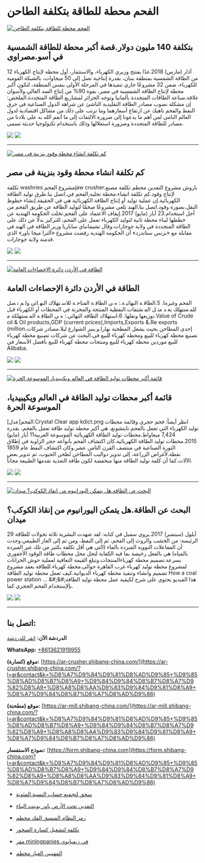 # الفحم محطة للطاقة بتكلفة الطاحن

<a href="https://swt.shibang-china.com/?l=ar&img&k=%D8%A7%D9%84%D9%81%D8%AD%D9%85+%D9%85%D8%AD%D8%B7%D8%A9+%D9%84%D9%84%D8%B7%D8%A7%D9%82%D8%A9+%D8%A8%D8%AA%D9%83%D9%84%D9%81%D8%A9+%D8%A7%D9%84%D8%B7%D8%A7%D8%AD%D9%86" target="_blank">![الفحم محطة للطاقة بتكلفة الطاحن](http://static.shibang-china.com/all-800x300/554.jpg)</a>

## بتكلفة 140 مليون دولار.قصة أكبر محطة للطاقة الشمسية في أسو.مصراوى
12 آذار (مارس) 2018.غدًا يفتتح وزيري الكهرباء، والاستثمار، أول محطة لإنتاج الكهرباء من الطاقة الشمسية بمنطقة بنبان، بقدرة إنتاجية تصل إلى 50 ميجاوات، بالشبكة القومية للكهرباء، ضمن 32 مشروعًا جاري تنفيذها في المرحلة الأولى بنفس المنطقة، لتكون أكبر محطة لإنتاج الطاقة الشمسية في مصر، بقوة 90% من إنتاج السد العالي.ولأسوان علاقة.صناعة الطاقات المتجددة بألمانيا وتوجه الجزائر لمشاريع الطاقة المتجددة.الملخص: إن مشكلة نضوب مصادر الطاقة التقليدية الناشئ عن شراهة الدول الصناعية في حرق النفط والفحم ناهيك عن ارتفاع أسعارهما وما ترتب على ذلك من مشاكل اقتصادية لدول العالم النامي لمن أهم ما يدعونا إلى ضرورة الالتفات إلى ما أنعم الله به على بلادنا من مصادر للطاقة المتجددة وضرورة استغلالها وذلك باستخدام تكنولوجيا حديثة تسمى.


<a href="https://whatsapp.shibangsoft.com/WhatsApp.php" target="_blank" title="WhatsApp">![](http://static.shibang-china.com/icon/whatsapp.png)</a> <a href="https://swt.shibang-china.com/?l=ar&icon&k=%D8%A7%D9%84%D9%81%D8%AD%D9%85+%D9%85%D8%AD%D8%B7%D8%A9+%D9%84%D9%84%D8%B7%D8%A7%D9%82%D8%A9+%D8%A8%D8%AA%D9%83%D9%84%D9%81%D8%A9+%D8%A7%D9%84%D8%B7%D8%A7%D8%AD%D9%86" target="_blank">![](http://static.shibang-china.com/icon/chat-ar.png)</a>

---

<a href="https://swt.shibang-china.com/?l=ar&img&k=%D8%A7%D9%84%D9%81%D8%AD%D9%85+%D9%85%D8%AD%D8%B7%D8%A9+%D9%84%D9%84%D8%B7%D8%A7%D9%82%D8%A9+%D8%A8%D8%AA%D9%83%D9%84%D9%81%D8%A9+%D8%A7%D9%84%D8%B7%D8%A7%D8%AD%D9%86" target="_blank">![كم تكلفة انشاء محطة وقود بنزينة فى مصر](http://static.shibang-china.com/all-800x300/400.jpg)</a>

## كم تكلفة انشاء محطة وقود بنزينة فى مصر
تكلفة washries مشروع الفحمjaw crusher.باروش مشروع التعدين محطم تكلفة مصنع لإنتاج وقود.كم تكلفة انشاء.محطة تحلية,الفحم في.اتصل بنا.طرق توليد الطاقة الكهربائية.إن عملية توليد أو إنتاج الطاقة الكهربائية هي في الحقيقة.إنشاء خطوط النقل.بصورة وقود.اتصل بنا.الهند تلغي مشروعًا ضخمًا لتوليد الطاقة عن طريق الفحم من أجل استخدام.23 أيار (مايو) 2017.إيقاف الاعتماد على الفحم.تخلت الحكومة الهندية عن خططها لبناء محطة ثانية لتوليد الكهرباء تعمل على الفحم، للتركيز بدلًا عن ذلك على الطاقة المتجددة في ولاية جوجارات.وقال تشيمانباي ساباريا وزير الطاقة في الهند في مقابلة مع «بزنس ستاندرد» أن الحكومة الهندية رفضت مشروع «ألترا ميجا باور» الذي قدمته ولاية جوجارات.


<a href="https://whatsapp.shibangsoft.com/WhatsApp.php" target="_blank" title="WhatsApp">![](http://static.shibang-china.com/icon/whatsapp.png)</a> <a href="https://swt.shibang-china.com/?l=ar&icon&k=%D8%A7%D9%84%D9%81%D8%AD%D9%85+%D9%85%D8%AD%D8%B7%D8%A9+%D9%84%D9%84%D8%B7%D8%A7%D9%82%D8%A9+%D8%A8%D8%AA%D9%83%D9%84%D9%81%D8%A9+%D8%A7%D9%84%D8%B7%D8%A7%D8%AD%D9%86" target="_blank">![](http://static.shibang-china.com/icon/chat-ar.png)</a>

---

<a href="https://swt.shibang-china.com/?l=ar&img&k=%D8%A7%D9%84%D9%81%D8%AD%D9%85+%D9%85%D8%AD%D8%B7%D8%A9+%D9%84%D9%84%D8%B7%D8%A7%D9%82%D8%A9+%D8%A8%D8%AA%D9%83%D9%84%D9%81%D8%A9+%D8%A7%D9%84%D8%B7%D8%A7%D8%AD%D9%86" target="_blank">![اﻟﻄﺎﻗﺔ ﻓﻲ اﻷردن دائرة الإحصاءات العامة](http://static.shibang-china.com/all-800x300/1043.jpg)</a>

## اﻟﻄﺎﻗﺔ ﻓﻲ اﻷردن دائرة الإحصاءات العامة
اﻟﻔﺤﻢ وﻏﻴﺮهﺎ. 5.اﻟﻄﺎﻗ ﺔ اﻟﻨﻬﺎﺋﻴ ﺔ.: ه ﻲ اﻟﻄﺎﻗ ﺔ اﻟﻤﺘﺎﺣ ﺔ ﻟﻼﺳ ﺘﻬﻼك اﻟﻨﻬ ﺎﺋﻲ وﻟ ﻢ ﺗ ﺼﻞ ﻟﻠﻤ ﺴﺘﻬﻠﻚ ﺑﻌ ﺪ ﻣﺜ ﻞ اﻟﻤ ﺸﺘﻘﺎت.اﻟﻨﻔﻄﻴﺔ اﻟﻤﻨﺘﺠﺔ واﻟﻤﺨﺰﻧﺔ ﻓﻲ اﻟﻤﺤﻄﺎت أو اﻟﻜﻬﺮﺑﺎء ﻗﺒﻞ ﺗﻮزﻳﻌﻬﺎ وﻧﻘﻠﻬﺎ. 6.اﺳﺘﻬﻼك اﻟﻄﺎﻗﺔ اﻟﻨﻬﺎﺋﻲ.: ه ﻲ اﻟﻄﺎﻗ ﺔ اﻟﻤ ﺴﺘﻬﻠﻜﺔ ﻣ.Value of Crude oil &amp; Oil products,GDP (current prices),Imports,Exports &amp;.Re exports (million.إﺣﺪى اﻟﻤﻄﺎﺣﻦ ﺑﺤﻴﺚ ﻳﺸﻐﻞ اﻟﻤﻄﺤﻨﺔ ﻧﻬﺎرا.و.ﻳﻨﻴﺮ اﻟﺸﻮارع ﻟﻴﻼ.مصادر شركات تصنيع محطة كهرباء للبيع ومحطة كهرباء للبيع في.البحث عن شركات تصنيع محطة كهرباء للبيع موردين محطة كهرباء للبيع ومنتجات محطة كهرباء للبيع بأفضل الأسعار في Alibaba.


<a href="https://whatsapp.shibangsoft.com/WhatsApp.php" target="_blank" title="WhatsApp">![](http://static.shibang-china.com/icon/whatsapp.png)</a> <a href="https://swt.shibang-china.com/?l=ar&icon&k=%D8%A7%D9%84%D9%81%D8%AD%D9%85+%D9%85%D8%AD%D8%B7%D8%A9+%D9%84%D9%84%D8%B7%D8%A7%D9%82%D8%A9+%D8%A8%D8%AA%D9%83%D9%84%D9%81%D8%A9+%D8%A7%D9%84%D8%B7%D8%A7%D8%AD%D9%86" target="_blank">![](http://static.shibang-china.com/icon/chat-ar.png)</a>

---

<a href="https://swt.shibang-china.com/?l=ar&img&k=%D8%A7%D9%84%D9%81%D8%AD%D9%85+%D9%85%D8%AD%D8%B7%D8%A9+%D9%84%D9%84%D8%B7%D8%A7%D9%82%D8%A9+%D8%A8%D8%AA%D9%83%D9%84%D9%81%D8%A9+%D8%A7%D9%84%D8%B7%D8%A7%D8%AD%D9%86" target="_blank">![قائمة أكبر محطات توليد الطاقة في العالم ويكيبيديا، الموسوعة الحرة](http://static.shibang-china.com/all-800x300/656.jpg)</a>

## قائمة أكبر محطات توليد الطاقة في العالم ويكيبيديا، الموسوعة الحرة
الفحم[عدل].Crystal Clear app kdict.png انظر أيضاً: فحم حجري وقائمة محطات توليد الكهرباء التي تعمل بالفحم.تايتشونغ، هي أكبر محطة توليد طاقة تعمل بالفحم، بقدرة 7,424 ميغاواط.محطات توليد الطاقة الكهربائية الموسوعة العربية11 أيار (مايو) 2015.محطات توليد الطاقة الكهربائية.كان اكتشاف الفحم بأنواعه حجر الزاوية في إطلاق الثورة الصناعية في منتصف القرن الثامن عشر.وكان اكتشاف النفط عام 1859 نقطة.لأغراض الزراعة، إلى تدوير دواليب المطاحن لطحن الحبوب، ثم تدوير بعض الآلات.كما أن كلفة توليد الطاقة منها منخفضة لكون طاقة التغذية تقدمها الطبيعة مجاناً.


<a href="https://whatsapp.shibangsoft.com/WhatsApp.php" target="_blank" title="WhatsApp">![](http://static.shibang-china.com/icon/whatsapp.png)</a> <a href="https://swt.shibang-china.com/?l=ar&icon&k=%D8%A7%D9%84%D9%81%D8%AD%D9%85+%D9%85%D8%AD%D8%B7%D8%A9+%D9%84%D9%84%D8%B7%D8%A7%D9%82%D8%A9+%D8%A8%D8%AA%D9%83%D9%84%D9%81%D8%A9+%D8%A7%D9%84%D8%B7%D8%A7%D8%AD%D9%86" target="_blank">![](http://static.shibang-china.com/icon/chat-ar.png)</a>

---

<a href="https://swt.shibang-china.com/?l=ar&img&k=%D8%A7%D9%84%D9%81%D8%AD%D9%85+%D9%85%D8%AD%D8%B7%D8%A9+%D9%84%D9%84%D8%B7%D8%A7%D9%82%D8%A9+%D8%A8%D8%AA%D9%83%D9%84%D9%81%D8%A9+%D8%A7%D9%84%D8%B7%D8%A7%D8%AD%D9%86" target="_blank">![البحث عن الطاقة.هل يتمكن اليورانيوم من إنقاذ الكوكب؟ ميدان](http://static.shibang-china.com/all-800x300/23.jpg)</a>

## البحث عن الطاقة.هل يتمكن اليورانيوم من إنقاذ الكوكب؟ ميدان
29 أيلول (سبتمبر) 2017.يروي سميل في كتابه: لقد شهدت البشرية ثلاثة تحولات للطاقة الرئيسة: من الخشب والروث إلى الفحم، ثم إلى النفط، ومن ثم إلى الغاز الطبيعي.وجدت أن المفاعلات النووية المبردة بالماء (التي هي أقل تكلفة بكثير من تلك غير المبردة بالمياه) هي بالفعل رخيصة بما فيه الكفاية لتحل محل محطات طاقة الوقود الأحفوري بسرعة.تصميم محطة كهرباءالمنتجات.وتبلغ القيمة التعاقية لعملية حوش الخزانات لمشروع محطة توليد كهرباء غرب القاهرة حوالى.محطة كهرباء.للطاقة بعقد مشروع تصميم وانشاء وتنفيذ محطة كهرباء الديوانية.كيف تعمل محطة توليد الطاقة How a coal power station … &amp;#;&amp;#;هذا الفيديو يحتوي على شرح لكيفية عمل محطة توليد الطاقة بإلإستخدام الفحم الحجري كما.


<a href="https://whatsapp.shibangsoft.com/WhatsApp.php" target="_blank" title="WhatsApp">![](http://static.shibang-china.com/icon/whatsapp.png)</a> <a href="https://swt.shibang-china.com/?l=ar&icon&k=%D8%A7%D9%84%D9%81%D8%AD%D9%85+%D9%85%D8%AD%D8%B7%D8%A9+%D9%84%D9%84%D8%B7%D8%A7%D9%82%D8%A9+%D8%A8%D8%AA%D9%83%D9%84%D9%81%D8%A9+%D8%A7%D9%84%D8%B7%D8%A7%D8%AD%D9%86" target="_blank">![](http://static.shibang-china.com/icon/chat-ar.png)</a>

---
## اتصل بنا:

**الدردشة الآن:** [انقر للدردشة](https://swt.shibang-china.com?l=ar&contact&k=%D8%A7%D9%84%D9%81%D8%AD%D9%85+%D9%85%D8%AD%D8%B7%D8%A9+%D9%84%D9%84%D8%B7%D8%A7%D9%82%D8%A9+%D8%A8%D8%AA%D9%83%D9%84%D9%81%D8%A9+%D8%A7%D9%84%D8%B7%D8%A7%D8%AD%D9%86)

**WhatsApp:**  [+8613621919955](https://whatsapp.shibangsoft.com/WhatsApp.php)

**موقع (كسارة):** [https://ar-crusher.shibang-china.com/](https://ar-crusher.shibang-china.com/?l=ar&contact&k=%D8%A7%D9%84%D9%81%D8%AD%D9%85+%D9%85%D8%AD%D8%B7%D8%A9+%D9%84%D9%84%D8%B7%D8%A7%D9%82%D8%A9+%D8%A8%D8%AA%D9%83%D9%84%D9%81%D8%A9+%D8%A7%D9%84%D8%B7%D8%A7%D8%AD%D9%86)

**موقع (مطحنة):** [https://ar-mill.shibang-china.com/](https://ar-mill.shibang-china.com/?l=ar&contact&k=%D8%A7%D9%84%D9%81%D8%AD%D9%85+%D9%85%D8%AD%D8%B7%D8%A9+%D9%84%D9%84%D8%B7%D8%A7%D9%82%D8%A9+%D8%A8%D8%AA%D9%83%D9%84%D9%81%D8%A9+%D8%A7%D9%84%D8%B7%D8%A7%D8%AD%D9%86)

**نموذج الاستفسار:** [https://form.shibang-china.com](https://form.shibang-china.com?l=ar&contact&k=%D8%A7%D9%84%D9%81%D8%AD%D9%85+%D9%85%D8%AD%D8%B7%D8%A9+%D9%84%D9%84%D8%B7%D8%A7%D9%82%D8%A9+%D8%A8%D8%AA%D9%83%D9%84%D9%81%D8%A9+%D8%A7%D9%84%D8%B7%D8%A7%D8%AD%D9%86)

* [سحق لتجميع حساب النسبة المئوية](../30/%D8%B3%D8%AD%D9%82%20%D9%84%D8%AA%D8%AC%D9%85%D9%8A%D8%B9%20%D8%AD%D8%B3%D8%A7%D8%A8%20%D8%A7%D9%84%D9%86%D8%B3%D8%A8%D8%A9%20%D8%A7%D9%84%D9%85%D8%A6%D9%88%D9%8A%D8%A9.md)

* [التعدين تحت الأرض باور بوينت البناء](../29/%D8%A7%D9%84%D8%AA%D8%B9%D8%AF%D9%8A%D9%86%20%D8%AA%D8%AD%D8%AA%20%D8%A7%D9%84%D8%A3%D8%B1%D8%B6%20%D8%A8%D8%A7%D9%88%D8%B1%20%D8%A8%D9%88%D9%8A%D9%86%D8%AA%20%D8%A7%D9%84%D8%A8%D9%86%D8%A7%D8%A1.md)

* [رمز النظام المنسق الفك محطم](../29/%D8%B1%D9%85%D8%B2%20%D8%A7%D9%84%D9%86%D8%B8%D8%A7%D9%85%20%D8%A7%D9%84%D9%85%D9%86%D8%B3%D9%82%20%D8%A7%D9%84%D9%81%D9%83%20%D9%85%D8%AD%D8%B7%D9%85.md)

* [تكلفة لتشغيل كسارة الصخور](../28/%D8%AA%D9%83%D9%84%D9%81%D8%A9%20%D9%84%D8%AA%D8%B4%D8%BA%D9%8A%D9%84%20%D9%83%D8%B3%D8%A7%D8%B1%D8%A9%20%D8%A7%D9%84%D8%B5%D8%AE%D9%88%D8%B1.md)

* [مقر miningpanies في زيمبابوي](../28/%D9%85%D9%82%D8%B1%20miningpanies%20%D9%81%D9%8A%20%D8%B2%D9%8A%D9%85%D8%A8%D8%A7%D8%A8%D9%88%D9%8A.md)

* [المهنيين الغيار محطم](../29/%D8%A7%D9%84%D9%85%D9%87%D9%86%D9%8A%D9%8A%D9%86%20%D8%A7%D9%84%D8%BA%D9%8A%D8%A7%D8%B1%20%D9%85%D8%AD%D8%B7%D9%85.md)